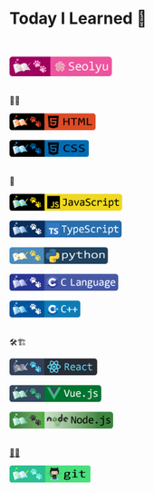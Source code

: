 # Today I Learned :memo:
<br />
<a href="https://github.com/seol-yu" target="_blank">
    <p align="left">
        <img src="https://github.com/seol-yu/TIL/blob/master/images/author-badge-light.png?raw=true" height=35 />
    </p>
</a>
<br />
📝🎨
<a href="https://github.com/seol-yu/TIL/tree/master/HTML_CSS" target="_blank">
    <p align="left">
        <img src="https://github.com/seol-yu/TIL/blob/master/images/html-badge-logo.png?raw=true" height=30 />
    </p>
</a>
<a href="https://github.com/seol-yu/TIL/tree/master/HTML_CSS" target="_blank">
    <p align="left">
        <img src="https://github.com/seol-yu/TIL/blob/master/images/css-badge-logo.png?raw=true" height=30 />
    </p>
</a>
<br />
🎤
<a href="https://github.com/seol-yu/TIL/tree/master/JavaScript" target="_blank">
    <p align="left">
        <img src="https://github.com/seol-yu/TIL/blob/master/images/javascript-badge-logo.png?raw=true" height=30 />
    </p>
</a>
<a href="https://github.com/seol-yu/TIL/tree/master/TypeScript" target="_blank">
    <p align="left">
        <img src="https://github.com/seol-yu/TIL/blob/master/images/typescript-badge-logo.png?raw=true" height=30 />
    </p>
</a>
<a href="https://github.com/seol-yu/TIL/tree/master/Python" target="_blank">
    <p align="left">
        <img src="https://github.com/seol-yu/TIL/blob/master/images/python-badge-logo.png?raw=true" height=30 />
    </p>
</a>
<a href="https://github.com/seol-yu/TIL/tree/master/C" target="_blank">
    <p align="left">
        <img src="https://github.com/seol-yu/TIL/blob/master/images/c-badge-logo.png?raw=true" height=30 />
    </p>
</a>
<a href="https://github.com/seol-yu/TIL/tree/master/C++" target="_blank">
    <p align="left">
        <img src="https://github.com/seol-yu/TIL/blob/master/images/cPlusPlus-badge-logo.png?raw=true" height=30 />
    </p>
</a>
<br />
🛠🏗️
<a href="https://github.com/seol-yu/TIL/tree/master/React" target="_blank">
    <p align="left">
        <img src="https://github.com/seol-yu/TIL/blob/master/images/react-badge-logo.png?raw=true" height=30 />
    </p>
</a>
<a href="https://github.com/seol-yu/TIL/tree/master/VueJS" target="_blank">
    <p align="left">
        <img src="https://github.com/seol-yu/TIL/blob/master/images/vue-badge-logo.png?raw=true" height=30 />
    </p>
</a>
<a href="https://github.com/seol-yu/TIL/tree/master/NodeJS" target="_blank">
    <p align="left">
        <img src="https://github.com/seol-yu/TIL/blob/master/images/nodejs-badge-logo.png?raw=true" height=30 />
    </p>
</>
<br />
🐙😻
<a href="https://github.com/seol-yu/TIL/tree/master/Git" target="_blank">
    <p align="left">
        <img src="https://github.com/seol-yu/TIL/blob/master/images/git-badge-logo.png?raw=true" height=30 />
    </p>
</a>

